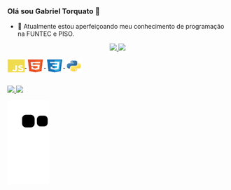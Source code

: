 ### Olá sou Gabriel Torquato 👋
- 🌱 Atualmente estou aperfeiçoando meu conhecimento de programação na FUNTEC e PISO.

<div align="center">
  <a href="https://github.com/gabrieltorquat0">
  <img height="150em" src="https://github-readme-stats.vercel.app/api?username=gabrieltorquat0&show_icons=true&theme=dracula&include_all_commits=true&count_private=true"/>
  <img height="150em" src="https://github-readme-stats.vercel.app/api/top-langs/?username=gabrieltorquat0&layout=compact&langs_count=7&theme=dracula"/>
</div>
<div style="display: inline_block"><br>
  <img align="center" alt="Gab-Js" height="30" width="40" src="https://raw.githubusercontent.com/devicons/devicon/master/icons/javascript/javascript-plain.svg">
  <img align="center" alt="Gab-HTML" height="30" width="40" src="https://raw.githubusercontent.com/devicons/devicon/master/icons/html5/html5-original.svg">
  <img align="center" alt="Gab-CSS" height="30" width="40" src="https://raw.githubusercontent.com/devicons/devicon/master/icons/css3/css3-original.svg">
  <img align="center" alt="Gab-Python" height="30" width="40" src="https://raw.githubusercontent.com/devicons/devicon/master/icons/python/python-original.svg">
</div>
  
  ##
  
<div> 
  <a href = "mailto:gabrielviniciust@hotmail.com" target="_blank"><img src="https://img.shields.io/badge/-emaill-%23333?style=for-the-badge&logo=gmail&logoColor=white"  target="_blank"> </a>
  <a href="https://www.linkedin.com/in/gabriel-vinicius-torquato-2178b7209/" target="_blank"><img src="https://img.shields.io/badge/-LinkedIn-%230077B5?style=for-the-badge&logo=linkedin&logoColor=white" target="_blank"></a> 
 
  ![Snake animation](https://github.com/rafaballerini/rafaballerini/blob/output/github-contribution-grid-snake.svg)
</div>
